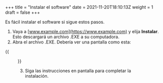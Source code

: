 +++
title = "Instalar el software"
date = 2021-11-20T18:10:13Z
weight = 1
draft = false
+++

Es fácil instalar el software si sigue estos pasos.

1. Vaya a [www.example.com](https://www.example.com) y elija **Instalar**. Esto descargará un archivo .EXE a su computadora.
2. Abra el archivo .EXE. Debería ver una pantalla como esta:

{{<figure src="https://placehold.co/600x400" caption="Título de la imagen">}}

3. Siga las instrucciones en pantalla para completar la instalación.